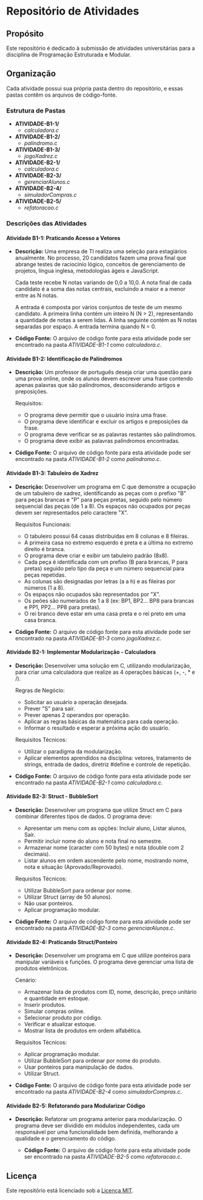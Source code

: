 # Repositório de Atividades

## Propósito
Este repositório é dedicado à submissão de atividades universitárias para a disciplina de Programação Estruturada e Modular.

## Organização
Cada atividade possui sua própria pasta dentro do repositório, e essas pastas contêm os arquivos de código-fonte.

### Estrutura de Pastas
- **ATIVIDADE-B1-1/**
  - *calculadora.c*
- **ATIVIDADE-B1-2/**
  - *palindromo.c*
- **ATIVIDADE-B1-3/**
  - *jogoXadrez.c*
- **ATIVIDADE-B2-1/**
  - *calculadora.c*
- **ATIVIDADE-B2-3/**
  - *gerenciarAlunos.c*
- **ATIVIDADE-B2-4/**
  - *simuladorCompras.c*
- **ATIVIDADE-B2-5/**
  - *refatoracao.c*

### Descrições das Atividades

#### Atividade B1-1: Praticando Acesso a Vetores
- **Descrição:** Uma empresa de TI realiza uma seleção para estagiários anualmente. No processo, 20 candidatos fazem uma prova final que abrange testes de raciocínio lógico, conceitos de gerenciamento de projetos, língua inglesa, metodologias ágeis e JavaScript.

  Cada teste recebe N notas variando de 0,0 a 10,0. A nota final de cada candidato é a soma das notas centrais, excluindo a maior e a menor entre as N notas.

  A entrada é composta por vários conjuntos de teste de um mesmo candidato. A primeira linha contém um inteiro N (N > 2), representando a quantidade de notas a serem lidas. A linha seguinte contém as N notas separadas por espaço. A entrada termina quando N = 0.

- **Código Fonte:** O arquivo de código fonte para esta atividade pode ser encontrado na pasta *ATIVIDADE-B1-1* como *calculadora.c*.

#### Atividade B1-2: Identificação de Palíndromos
- **Descrição:** Um professor de português deseja criar uma questão para uma prova online, onde os alunos devem escrever uma frase contendo apenas palavras que são palíndromos, desconsiderando artigos e preposições.

  Requisitos:
  - O programa deve permitir que o usuário insira uma frase.
  - O programa deve identificar e excluir os artigos e preposições da frase.
  - O programa deve verificar se as palavras restantes são palíndromos.
  - O programa deve exibir as palavras palíndromos encontradas.

- **Código Fonte:** O arquivo de código fonte para esta atividade pode ser encontrado na pasta *ATIVIDADE-B1-2* como *palindromo.c*.

#### Atividade B1-3: Tabuleiro de Xadrez
- **Descrição:** Desenvolver um programa em C que demonstre a ocupação de um tabuleiro de xadrez, identificando as peças com o prefixo "B" para peças brancas e "P" para peças pretas, seguido pelo número sequencial das peças (de 1 a 8). Os espaços não ocupados por peças devem ser representados pelo caractere "X".

  Requisitos Funcionais:
  - O tabuleiro possui 64 casas distribuídas em 8 colunas e 8 fileiras.
  - A primeira casa no extremo esquerdo é preta e a última no extremo direito é branca.
  - O programa deve criar e exibir um tabuleiro padrão (8x8).
  - Cada peça é identificada com um prefixo (B para brancas, P para pretas) seguido pelo tipo da peça e um número sequencial para peças repetidas.
  - As colunas são designadas por letras (a a h) e as fileiras por números (1 a 8).
  - Os espaços não ocupados são representados por "X".
  - Os peões são numerados de 1 a 8 (ex: BP1, BP2... BP8 para brancas e PP1, PP2... PP8 para pretas).
  - O rei branco deve estar em uma casa preta e o rei preto em uma casa branca.

- **Código Fonte:** O arquivo de código fonte para esta atividade pode ser encontrado na pasta *ATIVIDADE-B1-3* como *jogoXadrez.c*.

#### Atividade B2-1: Implementar Modularização - Calculadora
- **Descrição:** Desenvolver uma solução em C, utilizando modularização, para criar uma calculadora que realize as 4 operações básicas (+, -, * e /).

  Regras de Negócio:
  - Solicitar ao usuário a operação desejada.
  - Prever "S" para sair.
  - Prever apenas 2 operandos por operação.
  - Aplicar as regras básicas da matemática para cada operação.
  - Informar o resultado e esperar a próxima ação do usuário.

  Requisitos Técnicos:
  - Utilizar o paradigma da modularização.
  - Aplicar elementos aprendidos na disciplina: vetores, tratamento de strings, entrada de dados, diretriz #define e controle de repetição.

- **Código Fonte:** O arquivo de código fonte para esta atividade pode ser encontrado na pasta *ATIVIDADE-B2-1* como *calculadora.c*.

#### Atividade B2-3: Struct - BubbleSort
- **Descrição:** Desenvolver um programa que utilize Struct em C para combinar diferentes tipos de dados. O programa deve:
  - Apresentar um menu com as opções: Incluir aluno, Listar alunos, Sair.
  - Permitir incluir nome do aluno e nota final no semestre.
  - Armazenar nome (caracter com 50 bytes) e nota (double com 2 decimais).
  - Listar alunos em ordem ascendente pelo nome, mostrando nome, nota e situação (Aprovado/Reprovado).

  Requisitos Técnicos:
  - Utilizar BubbleSort para ordenar por nome.
  - Utilizar Struct (array de 50 alunos).
  - Não usar ponteiros.
  - Aplicar programação modular.

- **Código Fonte:** O arquivo de código fonte para esta atividade pode ser encontrado na pasta *ATIVIDADE-B2-3* como *gerenciarAlunos.c*.

#### Atividade B2-4: Praticando Struct/Ponteiro
- **Descrição:** Desenvolver um programa em C que utilize ponteiros para manipular variáveis e funções. O programa deve gerenciar uma lista de produtos eletrônicos.

  Cenário:
  - Armazenar lista de produtos com ID, nome, descrição, preço unitário e quantidade em estoque.
  - Inserir produtos.
  - Simular compras online.
  - Selecionar produto por código.
  - Verificar e atualizar estoque.
  - Mostrar lista de produtos em ordem alfabética.

  Requisitos Técnicos:
  - Aplicar programação modular.
  - Utilizar BubbleSort para ordenar por nome do produto.
  - Usar ponteiros para manipulação de dados.
  - Utilizar Struct.

- **Código Fonte:** O arquivo de código fonte para esta atividade pode ser encontrado na pasta *ATIVIDADE-B2-4* como *simuladorCompras.c*.

#### Atividade B2-5: Refatorando para Modularizar Código
- **Descrição:** Refatorar um programa anterior para modularização. O programa deve ser dividido em módulos independentes, cada um responsável por uma funcionalidade bem definida, melhorando a qualidade e o gerenciamento do código.

  - **Código Fonte:** O arquivo de código fonte para esta atividade pode ser encontrado na pasta *ATIVIDADE-B2-5* como *refatoracao.c*.

## Licença
Este repositório está licenciado sob a [Licença MIT](LICENSE).

